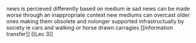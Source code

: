 news is percieved differently based on medium
	ie sad news can be made worse through an inappropriate context
new mediums can overcast older ones making them obsolete and nolonger supported infrastructually by society
	ie cars and walking or horse drawn carragies
[[information transfer]] 
[[Lec 3]] 
